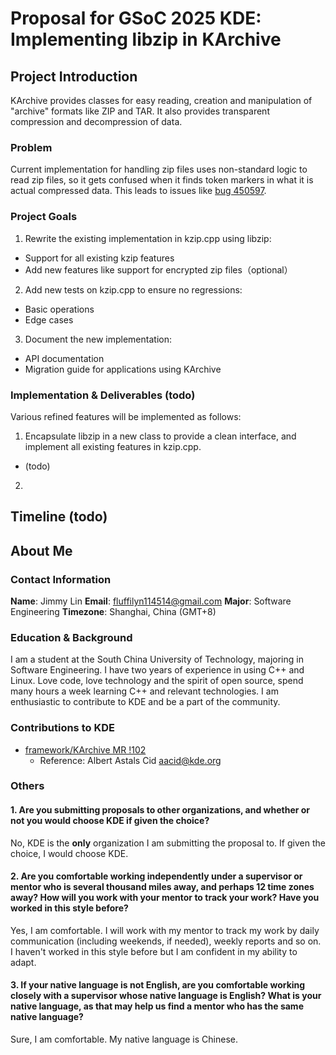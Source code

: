 # Proposal for GSoC 2025 KDE: Implementing libzip in KArchive
## Project Introduction
KArchive provides classes for easy reading, creation and manipulation of "archive" formats like ZIP and TAR. It also provides transparent compression and decompression of data.

### Problem
Current implementation for handling zip files uses non-standard logic to read zip files, so it gets confused when it finds token markers in what it is actual compressed data. This leads to issues like [bug 450597](https://bugs.kde.org/show_bug.cgi?id=450597).

### Project Goals
1. Rewrite the existing implementation in kzip.cpp using libzip:
  * Support for all existing kzip features
  * Add new features like support for encrypted zip files（optional）
2. Add new tests on kzip.cpp to ensure no regressions:
  * Basic operations
  * Edge cases
3. Document the new implementation:
  * API documentation
  * Migration guide for applications using KArchive

### Implementation & Deliverables (todo)
Various refined features will be implemented as follows:

1. Encapsulate libzip in a new class to provide a clean interface, and implement all existing features in kzip.cpp.
  * (todo)

2. 

<!--要详细。描述您计划执行哪些作来解决您在上面定义的问题。包括技术详细信息，表明您了解该技术。合理详细地说明您提议的解决方案的关键技术要素。包括在整个编码期间编写单元测试以及代码文档。这些关键要素不能留到计划的最后几周。如果需要用户文档，或者 apidox 等，这些应该在每周编写，而不是在结束时编写。-->

## Timeline (todo)

<!--表明您了解问题，有解决方案，已将其分解为可管理的部分，并且您对如何实现目标有一个现实的计划。在这里，您设定了期望，因此不要做出无法兑现的承诺。一个适度、现实和详细的时间表比承诺不可能的事情要好。你的时间表应该很详细;每周，正是您每周计划做的事情。

如果您在 GSoC 期间有其他承诺，例如工作、假期、考试、实习、研讨会或要写的论文，请在此处披露。GSoC 应该被视为一份全职工作，我们预计在编码周期的一半内每周大约工作 40 小时，或在整个持续时间内工作 20 小时。如果有冲突，请说明您将如何解决它们。如果发现存在未披露的冲突，则可能会失败。

开放和清晰的沟通至关重要。在您的提案中包括您的沟通计划;如果可能的话，每天一次。您需要每周发起正式沟通，例如在 KDE Planet 上发布博客文章或向团队邮件列表发送详细的电子邮件。缺乏沟通会导致您失败。-->


## About Me
### Contact Information
**Name**: Jimmy Lin
**Email**: fluffilyn114514@gmail.com
**Major**: Software Engineering
**Timezone**: Shanghai, China (GMT+8)

### Education & Background
I am a student at the South China University of Technology, majoring in Software Engineering. I have two years of experience in using C++ and Linux. Love code, love technology and the spirit of open source, spend many hours a week learning C++ and relevant technologies. I am enthusiastic to contribute to KDE and be a part of the community. 

### Contributions to KDE
* [framework/KArchive MR !102](https://invent.kde.org/frameworks/karchive/-/merge_requests/102)
  *  Reference: Albert Astals Cid aacid@kde.org


### Others
#### 1. Are you submitting proposals to other organizations, and whether or not you would choose KDE if given the choice?

No, KDE is the **only** organization I am submitting the proposal to. If given the choice, I would choose KDE.

#### 2. Are you comfortable working independently under a supervisor or mentor who is several thousand miles away, and perhaps 12 time zones away? How will you work with your mentor to track your work? Have you worked in this style before?

Yes, I am comfortable. I will work with my mentor to track my work by daily communication (including weekends, if needed), weekly reports and so on. I haven't worked in this style before but I am confident in my ability to adapt.

#### 3. If your native language is not English, are you comfortable working closely with a supervisor whose native language is English? What is your native language, as that may help us find a mentor who has the same native language?

Sure, I am comfortable. My native language is Chinese.